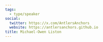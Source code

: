 ```yaml
---
tags:
  - type/speaker
social:
  twitter: https://x.com/AntlersAnchors
  website: https://antlersanchors.github.io
title: Michael-Owen Liston
---
```

